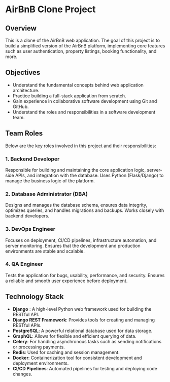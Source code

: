 # AirBnB Clone Project

## Overview

This is a clone of the AirBnB web application. The goal of this project is to build a simplified version of the AirBnB platform, implementing core features such as user authentication, property listings, booking functionality, and more.

## Objectives

- Understand the fundamental concepts behind web application architecture.
- Practice building a full-stack application from scratch.
- Gain experience in collaborative software development using Git and GitHub.
- Understand the roles and responsibilities in a software development team.

## Team Roles

Below are the key roles involved in this project and their responsibilities:

### 1. Backend Developer
Responsible for building and maintaining the core application logic, server-side APIs, and integration with the database. Uses Python (Flask/Django) to manage the business logic of the platform.

### 2. Database Administrator (DBA)
Designs and manages the database schema, ensures data integrity, optimizes queries, and handles migrations and backups. Works closely with backend developers.

### 3. DevOps Engineer
Focuses on deployment, CI/CD pipelines, infrastructure automation, and server monitoring. Ensures that the development and production environments are stable and scalable.

### 4. QA Engineer
Tests the application for bugs, usability, performance, and security. Ensures a reliable and smooth user experience before deployment.


## Technology Stack

- **Django** : A high-level Python web framework used for building the RESTful API.
- **Django REST Framework**: Provides tools for creating and managing RESTful APIs.
- **PostgreSQL**: A powerful relational database used for data storage.
- **GraphQL**: Allows for flexible and efficient querying of data.
- **Celery**: For handling asynchronous tasks such as sending notifications or processing payments.
- **Redis**: Used for caching and session management.
- **Docker**: Containerization tool for consistent development and deployment environments.
- **CI/CD Pipelines**: Automated pipelines for testing and deploying code changes.
